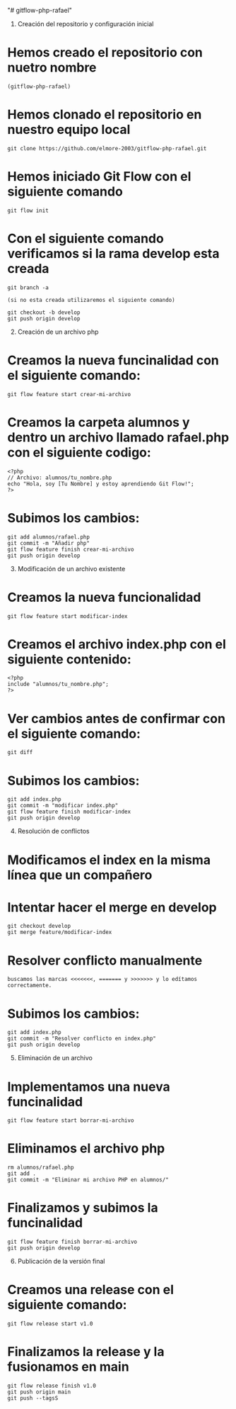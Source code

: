 "# gitflow-php-rafael"  

1. Creación del repositorio y configuración inicial

  # Hemos creado el repositorio con nuetro nombre 
  
    (gitflow-php-rafael)
    
  # Hemos clonado el repositorio en nuestro equipo local
  
    git clone https://github.com/elmore-2003/gitflow-php-rafael.git
  
  # Hemos iniciado Git Flow con el siguiente comando
  
    git flow init
  
  # Con el siguiente comando verificamos si la rama develop esta creada
  
    git branch -a 
  
    (si no esta creada utilizaremos el siguiente comando)
  
    git checkout -b develop
    git push origin develop
  
2. Creación de un archivo php

  # Creamos la nueva funcinalidad con el siguiente comando:
  
    git flow feature start crear-mi-archivo
  
  # Creamos la carpeta alumnos y dentro un archivo llamado rafael.php con el siguiente codigo:
  
    <?php
    // Archivo: alumnos/tu_nombre.php
    echo "Hola, soy [Tu Nombre] y estoy aprendiendo Git Flow!";
    ?>
  
  # Subimos los cambios:
  
    git add alumnos/rafael.php
    git commit -m "Añadir php"
    git flow feature finish crear-mi-archivo
    git push origin develop

3. Modificación de un archivo existente

  # Creamos la nueva funcionalidad

    git flow feature start modificar-index

  # Creamos el archivo index.php con el siguiente contenido:

    <?php
    include "alumnos/tu_nombre.php";
    ?>

  # Ver cambios antes de confirmar con el siguiente comando:

    git diff

  # Subimos los cambios:

    git add index.php
    git commit -m "modificar index.php"
    git flow feature finish modificar-index
    git push origin develop

   
4. Resolución de conflictos

  # Modificamos el index en la misma línea que un compañero

  # Intentar hacer el merge en develop

    git checkout develop
    git merge feature/modificar-index

  # Resolver conflicto manualmente 

    buscamos las marcas <<<<<<<, ======= y >>>>>>> y lo edítamos correctamente.

  # Subimos los cambios:

    git add index.php
    git commit -m "Resolver conflicto en index.php"
    git push origin develop
  
5. Eliminación de un archivo

  # Implementamos una nueva funcinalidad

    git flow feature start borrar-mi-archivo

  # Eliminamos el archivo php

    rm alumnos/rafael.php
    git add .
    git commit -m "Eliminar mi archivo PHP en alumnos/"

  # Finalizamos y subimos la funcinalidad

    git flow feature finish borrar-mi-archivo
    git push origin develop
   
6. Publicación de la versión final

  # Creamos una release con el siguiente comando:

    git flow release start v1.0

  # Finalizamos la release y la fusionamos en main

    git flow release finish v1.0
    git push origin main
    git push --tagsS
  
    
